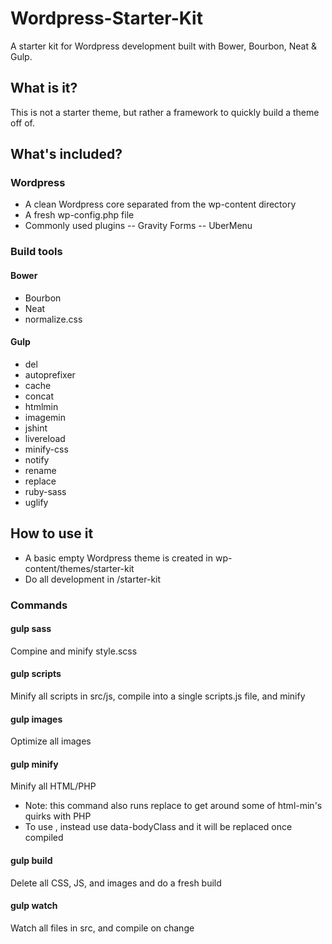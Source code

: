 # Wordpress-Starter-Kit

A starter kit for Wordpress development built with Bower, Bourbon, Neat & Gulp.

## What is it?

This is not a starter theme, but rather a framework to quickly build a theme off of.

## What's included?

### Wordpress
- A clean Wordpress core separated from the wp-content directory
- A fresh wp-config.php file
- Commonly used plugins
-- Gravity Forms
-- UberMenu

### Build tools
#### Bower
- Bourbon
- Neat
- normalize.css

#### Gulp
- del
- autoprefixer
- cache
- concat
- htmlmin
- imagemin
- jshint
- livereload
- minify-css
- notify
- rename
- replace
- ruby-sass
- uglify

## How to use it
- A basic empty Wordpress theme is created in wp-content/themes/starter-kit
- Do all development in /starter-kit

### Commands

#### gulp sass
Compine and minify style.scss

#### gulp scripts
Minify all scripts in src/js, compile into a single scripts.js file, and minify

#### gulp images
Optimize all images

#### gulp minify
Minify all HTML/PHP
- Note: this command also runs replace to get around some of html-min's quirks with PHP
- To use <?php body_class(); ?>, instead use data-bodyClass and it will be replaced once compiled

#### gulp build
Delete all CSS, JS, and images and do a fresh build

#### gulp watch
Watch all files in src, and compile on change
